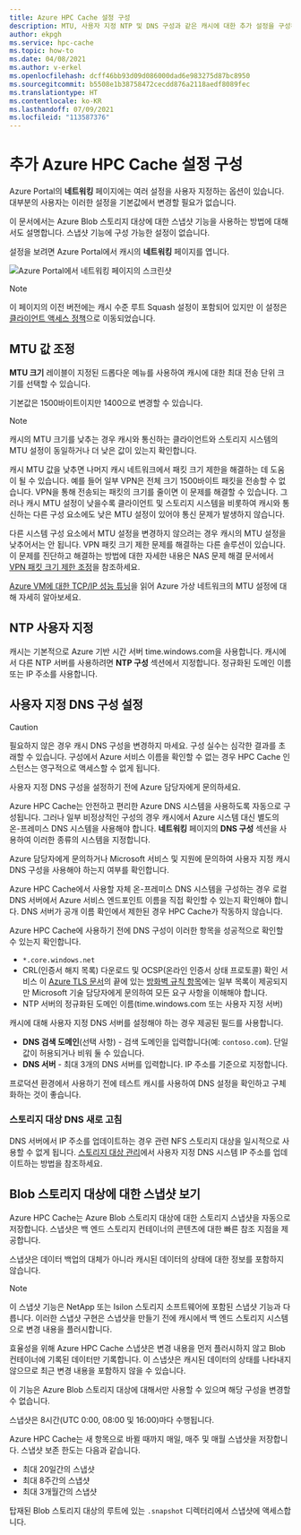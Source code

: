 ```yaml
---
title: Azure HPC Cache 설정 구성
description: MTU, 사용자 지정 NTP 및 DNS 구성과 같은 캐시에 대한 추가 설정을 구성하는 방법과 Azure Blob 스토리지 대상에서 Express 스냅샷에 액세스하는 방법에 대해 설명합니다.
author: ekpgh
ms.service: hpc-cache
ms.topic: how-to
ms.date: 04/08/2021
ms.author: v-erkel
ms.openlocfilehash: dcff46bb93d09d086000dad6e983275d87bc8950
ms.sourcegitcommit: b5508e1b38758472cecdd876a2118aedf8089fec
ms.translationtype: HT
ms.contentlocale: ko-KR
ms.lasthandoff: 07/09/2021
ms.locfileid: "113587376"
---
```

# <a name="configure-additional-azure-hpc-cache-settings"></a>추가 Azure HPC Cache 설정 구성

Azure Portal의 **네트워킹** 페이지에는 여러 설정을 사용자 지정하는 옵션이 있습니다. 대부분의 사용자는 이러한 설정을 기본값에서 변경할 필요가 없습니다.

이 문서에서는 Azure Blob 스토리지 대상에 대한 스냅샷 기능을 사용하는 방법에 대해서도 설명합니다. 스냅샷 기능에 구성 가능한 설정이 없습니다.

설정을 보려면 Azure Portal에서 캐시의 **네트워킹** 페이지를 엽니다.

![Azure Portal에서 네트워킹 페이지의 스크린샷](media/networking-page.png)

> [!NOTE]
> 이 페이지의 이전 버전에는 캐시 수준 루트 Squash 설정이 포함되어 있지만 이 설정은 [클라이언트 액세스 정책](access-policies.md)으로 이동되었습니다.

<!-- >> [!TIP]
> The [Managing Azure HPC Cache video](https://azure.microsoft.com/resources/videos/managing-hpc-cache/) shows the networking page and its settings. -->

## <a name="adjust-mtu-value"></a>MTU 값 조정
<!-- linked from troubleshoot-nas article -->

**MTU 크기** 레이블이 지정된 드롭다운 메뉴를 사용하여 캐시에 대한 최대 전송 단위 크기를 선택할 수 있습니다.

기본값은 1500바이트이지만 1400으로 변경할 수 있습니다.

> [!NOTE]
> 캐시의 MTU 크기를 낮추는 경우 캐시와 통신하는 클라이언트와 스토리지 시스템의 MTU 설정이 동일하거나 더 낮은 값이 있는지 확인합니다.

캐시 MTU 값을 낮추면 나머지 캐시 네트워크에서 패킷 크기 제한을 해결하는 데 도움이 될 수 있습니다. 예를 들어 일부 VPN은 전체 크기 1500바이트 패킷을 전송할 수 없습니다. VPN을 통해 전송되는 패킷의 크기를 줄이면 이 문제를 해결할 수 있습니다. 그러나 캐시 MTU 설정이 낮을수록 클라이언트 및 스토리지 시스템을 비롯하여 캐시와 통신하는 다른 구성 요소에도 낮은 MTU 설정이 있어야 통신 문제가 발생하지 않습니다.

다른 시스템 구성 요소에서 MTU 설정을 변경하지 않으려는 경우 캐시의 MTU 설정을 낮추어서는 안 됩니다. VPN 패킷 크기 제한 문제를 해결하는 다른 솔루션이 있습니다. 이 문제를 진단하고 해결하는 방법에 대한 자세한 내용은 NAS 문제 해결 문서에서 [VPN 패킷 크기 제한 조정](troubleshoot-nas.md#adjust-vpn-packet-size-restrictions)을 참조하세요.

[Azure VM에 대한 TCP/IP 성능 튜닝](../virtual-network/virtual-network-tcpip-performance-tuning.md)을 읽어 Azure 가상 네트워크의 MTU 설정에 대해 자세히 알아보세요.

## <a name="customize-ntp"></a>NTP 사용자 지정

캐시는 기본적으로 Azure 기반 시간 서버 time.windows.com을 사용합니다. 캐시에서 다른 NTP 서버를 사용하려면 **NTP 구성** 섹션에서 지정합니다. 정규화된 도메인 이름 또는 IP 주소를 사용합니다.

## <a name="set-a-custom-dns-configuration"></a>사용자 지정 DNS 구성 설정

> [!CAUTION]
> 필요하지 않은 경우 캐시 DNS 구성을 변경하지 마세요. 구성 실수는 심각한 결과를 초래할 수 있습니다. 구성에서 Azure 서비스 이름을 확인할 수 없는 경우 HPC Cache 인스턴스는 영구적으로 액세스할 수 없게 됩니다.
>
> 사용자 지정 DNS 구성을 설정하기 전에 Azure 담당자에게 문의하세요.

Azure HPC Cache는 안전하고 편리한 Azure DNS 시스템을 사용하도록 자동으로 구성됩니다. 그러나 일부 비정상적인 구성의 경우 캐시에서 Azure 시스템 대신 별도의 온-프레미스 DNS 시스템을 사용해야 합니다. **네트워킹** 페이지의 **DNS 구성** 섹션을 사용하여 이러한 종류의 시스템을 지정합니다.

Azure 담당자에게 문의하거나 Microsoft 서비스 및 지원에 문의하여 사용자 지정 캐시 DNS 구성을 사용해야 하는지 여부를 확인합니다.

Azure HPC Cache에서 사용할 자체 온-프레미스 DNS 시스템을 구성하는 경우 로컬 DNS 서버에서 Azure 서비스 엔드포인트 이름을 직접 확인할 수 있는지 확인해야 합니다. DNS 서버가 공개 이름 확인에서 제한된 경우 HPC Cache가 작동하지 않습니다.

Azure HPC Cache에 사용하기 전에 DNS 구성이 이러한 항목을 성공적으로 확인할 수 있는지 확인합니다.

* ``*.core.windows.net``
* CRL(인증서 해지 목록) 다운로드 및 OCSP(온라인 인증서 상태 프로토콜) 확인 서비스 이 [Azure TLS 문서](../security/fundamentals/tls-certificate-changes.md)의 끝에 있는 [방화벽 규칙 항목](../security/fundamentals/tls-certificate-changes.md#will-this-change-affect-me)에는 일부 목록이 제공되지만 Microsoft 기술 담당자에게 문의하여 모든 요구 사항을 이해해야 합니다.
* NTP 서버의 정규화된 도메인 이름(time.windows.com 또는 사용자 지정 서버)

캐시에 대해 사용자 지정 DNS 서버를 설정해야 하는 경우 제공된 필드를 사용합니다.

* **DNS 검색 도메인**(선택 사항) - 검색 도메인을 입력합니다(예: ``contoso.com``). 단일 값이 허용되거나 비워 둘 수 있습니다.
* **DNS 서버** - 최대 3개의 DNS 서버를 입력합니다. IP 주소를 기준으로 지정합니다.

<!-- 
  > [!NOTE]
  > The cache will use only the first DNS server it successfully finds. -->

프로덕션 환경에서 사용하기 전에 테스트 캐시를 사용하여 DNS 설정을 확인하고 구체화하는 것이 좋습니다.

### <a name="refresh-storage-target-dns"></a>스토리지 대상 DNS 새로 고침

DNS 서버에서 IP 주소를 업데이트하는 경우 관련 NFS 스토리지 대상을 일시적으로 사용할 수 없게 됩니다. [스토리지 대상 관리](manage-storage-targets.md#update-ip-address-custom-dns-configurations-only)에서 사용자 지정 DNS 시스템 IP 주소를 업데이트하는 방법을 참조하세요.

## <a name="view-snapshots-for-blob-storage-targets"></a>Blob 스토리지 대상에 대한 스냅샷 보기

Azure HPC Cache는 Azure Blob 스토리지 대상에 대한 스토리지 스냅샷을 자동으로 저장합니다. 스냅샷은 백 엔드 스토리지 컨테이너의 콘텐츠에 대한 빠른 참조 지점을 제공합니다.

스냅샷은 데이터 백업의 대체가 아니라 캐시된 데이터의 상태에 대한 정보를 포함하지 않습니다.

> [!NOTE]
> 이 스냅샷 기능은 NetApp 또는 Isilon 스토리지 소프트웨어에 포함된 스냅샷 기능과 다릅니다. 이러한 스냅샷 구현은 스냅샷을 만들기 전에 캐시에서 백 엔드 스토리지 시스템으로 변경 내용을 플러시합니다.
>
> 효율성을 위해 Azure HPC Cache 스냅샷은 변경 내용을 먼저 플러시하지 않고 Blob 컨테이너에 기록된 데이터만 기록합니다. 이 스냅샷은 캐시된 데이터의 상태를 나타내지 않으므로 최근 변경 내용을 포함하지 않을 수 있습니다.

이 기능은 Azure Blob 스토리지 대상에 대해서만 사용할 수 있으며 해당 구성을 변경할 수 없습니다.

스냅샷은 8시간(UTC 0:00, 08:00 및 16:00)마다 수행됩니다.

Azure HPC Cache는 새 항목으로 바뀔 때까지 매일, 매주 및 매월 스냅샷을 저장합니다. 스냅샷 보존 한도는 다음과 같습니다.

* 최대 20일간의 스냅샷
* 최대 8주간의 스냅샷
* 최대 3개월간의 스냅샷

탑재된 Blob 스토리지 대상의 루트에 있는 `.snapshot` 디렉터리에서 스냅샷에 액세스합니다.
